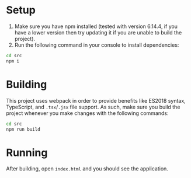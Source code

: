 # Setup
1. Make sure you have npm installed (tested with version 6.14.4, if you have a lower version then try updating it if you are unable to build the project).
2. Run the following command in your console to install dependencies:
```bash
cd src
npm i
```

# Building
This project uses webpack in order to provide benefits like ES2018 syntax, TypeScript, and `.tsx`/`.jsx` file support.
As such, make sure you build the project whenever you make changes with the following commands:
```bash
cd src
npm run build
```

# Running
After building, open `index.html` and you should see the application.
